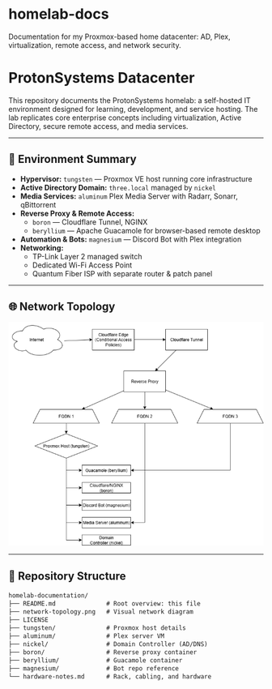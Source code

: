 # homelab-docs
Documentation for my Proxmox-based home datacenter: AD, Plex, virtualization, remote access, and network security.



# ProtonSystems Datacenter

This repository documents the ProtonSystems homelab: a self-hosted IT environment designed for learning, development, and service hosting. The lab replicates core enterprise concepts including virtualization, Active Directory, secure remote access, and media services.

---

## 🔧 **Environment Summary**

- **Hypervisor:** `tungsten` — Proxmox VE host running core infrastructure
- **Active Directory Domain:** `three.local` managed by `nickel`
- **Media Services:** `aluminum` Plex Media Server with Radarr, Sonarr, qBittorrent
- **Reverse Proxy & Remote Access:**
  - `boron` — Cloudflare Tunnel, NGINX
  - `beryllium` — Apache Guacamole for browser-based remote desktop
- **Automation & Bots:** `magnesium` — Discord Bot with Plex integration
- **Networking:**
  - TP-Link Layer 2 managed switch
  - Dedicated Wi-Fi Access Point
  - Quantum Fiber ISP with separate router & patch panel

---

## 🌐 **Network Topology**

![Network Diagram](network-topology.png)

---

## 📂 **Repository Structure**

```plaintext
homelab-documentation/
├── README.md              # Root overview: this file
├── network-topology.png   # Visual network diagram
├── LICENSE
├── tungsten/              # Proxmox host details
├── aluminum/              # Plex server VM
├── nickel/                # Domain Controller (AD/DNS)
├── boron/                 # Reverse proxy container
├── beryllium/             # Guacamole container
├── magnesium/             # Bot repo reference
└── hardware-notes.md      # Rack, cabling, and hardware
